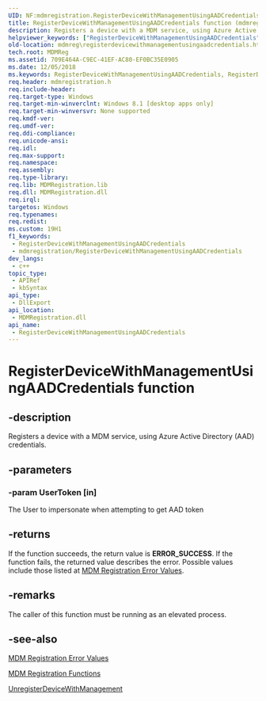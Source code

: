 ```yaml
---
UID: NF:mdmregistration.RegisterDeviceWithManagementUsingAADCredentials
title: RegisterDeviceWithManagementUsingAADCredentials function (mdmregistration.h)
description: Registers a device with a MDM service, using Azure Active Directory (AAD) credentials.
helpviewer_keywords: ["RegisterDeviceWithManagementUsingAADCredentials","RegisterDeviceWithManagementUsingAADCredentials function [MDM Registration]","mdmreg.registerdevicewithmanagementusingaadcredentials","mdmregistration/RegisterDeviceWithManagementUsingAADCredentials"]
old-location: mdmreg\registerdevicewithmanagementusingaadcredentials.htm
tech.root: MDMReg
ms.assetid: 709E464A-C9EC-41EF-AC80-EF0BC35E0905
ms.date: 12/05/2018
ms.keywords: RegisterDeviceWithManagementUsingAADCredentials, RegisterDeviceWithManagementUsingAADCredentials function [MDM Registration], mdmreg.registerdevicewithmanagementusingaadcredentials, mdmregistration/RegisterDeviceWithManagementUsingAADCredentials
req.header: mdmregistration.h
req.include-header: 
req.target-type: Windows
req.target-min-winverclnt: Windows 8.1 [desktop apps only]
req.target-min-winversvr: None supported
req.kmdf-ver: 
req.umdf-ver: 
req.ddi-compliance: 
req.unicode-ansi: 
req.idl: 
req.max-support: 
req.namespace: 
req.assembly: 
req.type-library: 
req.lib: MDMRegistration.lib
req.dll: MDMRegistration.dll
req.irql: 
targetos: Windows
req.typenames: 
req.redist: 
ms.custom: 19H1
f1_keywords:
 - RegisterDeviceWithManagementUsingAADCredentials
 - mdmregistration/RegisterDeviceWithManagementUsingAADCredentials
dev_langs:
 - c++
topic_type:
 - APIRef
 - kbSyntax
api_type:
 - DllExport
api_location:
 - MDMRegistration.dll
api_name:
 - RegisterDeviceWithManagementUsingAADCredentials
---
```


# RegisterDeviceWithManagementUsingAADCredentials function


## -description

Registers a device with a MDM service, using Azure Active Directory (AAD) credentials.

## -parameters

### -param UserToken [in]

The User to impersonate when attempting to get AAD token

## -returns

If the function succeeds, the return value is <b>ERROR_SUCCESS</b>. If the function fails, the returned value describes the error. Possible 
      values include those listed at 
      <a href="https://docs.microsoft.com/windows/desktop/MDMReg/mdm-registration-constants">MDM Registration Error Values</a>.

## -remarks

The caller of this function must be running as an elevated process.

## -see-also

<a href="https://docs.microsoft.com/windows/desktop/MDMReg/mdm-registration-constants">MDM Registration Error Values</a>



<a href="https://docs.microsoft.com/windows/desktop/MDMReg/mdm-registration-functions">MDM Registration Functions</a>



<a href="https://docs.microsoft.com/windows/desktop/api/mdmregistration/nf-mdmregistration-unregisterdevicewithmanagement">UnregisterDeviceWithManagement</a>

